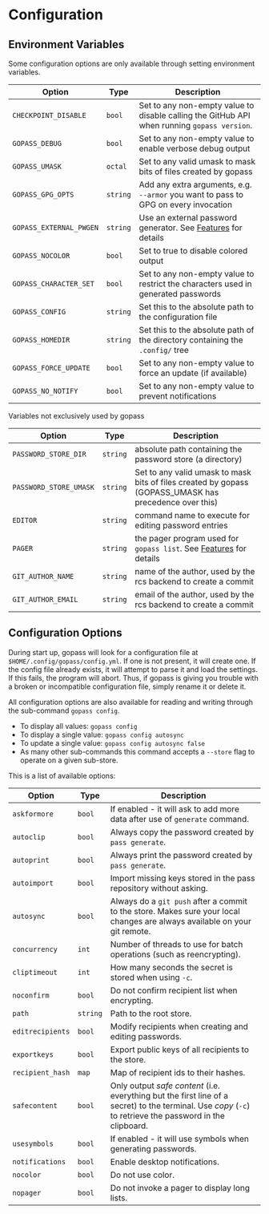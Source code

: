 # Configuration

## Environment Variables

Some configuration options are only available through setting environment variables.

| **Option**              | **Type** | **Description**                                                                                              |
|-------------------------|----------|--------------------------------------------------------------------------------------------------------------|
| `CHECKPOINT_DISABLE`    | `bool`   | Set to any non-empty value to disable calling the GitHub API when running `gopass version`.                  |
| `GOPASS_DEBUG`          | `bool`   | Set to any non-empty value to enable verbose debug output                                                    |
| `GOPASS_UMASK`          | `octal`  | Set to any valid umask to mask bits of files created by gopass                                               |
| `GOPASS_GPG_OPTS`       | `string` | Add any extra arguments, e.g. `--armor` you want to pass to GPG on every invocation                          |
| `GOPASS_EXTERNAL_PWGEN` | `string` | Use an external password generator. See [Features](features.md#using-custom-password-generators) for details |
| `GOPASS_NOCOLOR`        | `bool`   | Set to true to disable colored output                                                                        |
| `GOPASS_CHARACTER_SET`  | `bool`   | Set to any non-empty value to restrict the characters used in generated passwords                            |
| `GOPASS_CONFIG`         | `string` | Set this to the absolute path to the configuration file                                                     |
| `GOPASS_HOMEDIR`        | `string` | Set this to the absolute path of the directory containing the `.config/` tree                               |
| `GOPASS_FORCE_UPDATE`   | `bool`   | Set to any non-empty value to force an update (if available)                                                 |
| `GOPASS_NO_NOTIFY`      | `bool`   | Set to any non-empty value to prevent notifications                                                          |

Variables not exclusively used by gopass

| **Option**             | **Type** | **Description**                                                                                        |
|------------------------|----------|--------------------------------------------------------------------------------------------------------|
| `PASSWORD_STORE_DIR`   | `string` | absolute path containing the password store (a directory)                                              |
| `PASSWORD_STORE_UMASK` | `string` | Set to any valid umask to mask bits of files created by gopass (GOPASS_UMASK has precedence over this) |
| `EDITOR`               | `string` | command name to execute for editing password entries                                                  |
| `PAGER`                | `string` | the pager program used for `gopass list`. See [Features](features.md#auto-pager) for details          |
| `GIT_AUTHOR_NAME`      | `string` | name of the author, used by the rcs backend to create a commit                                         |
| `GIT_AUTHOR_EMAIL`     | `string` | email of the author, used by the rcs backend to create a commit                                        |

## Configuration Options

During start up, gopass will look for a configuration file at `$HOME/.config/gopass/config.yml`. If one is not present, it will create one. If the config file already exists, it will attempt to parse it and load the settings. If this fails, the program will abort. Thus, if gopass is giving you trouble with a broken or incompatible configuration file, simply rename it or delete it.

All configuration options are also available for reading and writing through the sub-command `gopass config`.

* To display all values: `gopass config`
* To display a single value: `gopass config autosync`
* To update a single value: `gopass config autosync false`
* As many other sub-commands this command accepts a `--store` flag to operate on a given sub-store.

This is a list of available options:

| **Option**       | **Type** | Description |
| ---------------- | -------- | ----------- |
| `askformore`     | `bool`   | If enabled - it will ask to add more data after use of `generate` command. |
| `autoclip`       | `bool`   | Always copy the password created by `pass generate`. |
| `autoprint`      | `bool`   | Always print the password created by `pass generate`. |
| `autoimport`     | `bool`   | Import missing keys stored in the pass repository without asking. |
| `autosync`       | `bool`   | Always do a `git push` after a commit to the store. Makes sure your local changes are always available on your git remote. |
| `concurrency`    | `int`    | Number of threads to use for batch operations (such as reencrypting). |
| `cliptimeout`    | `int`    | How many seconds the secret is stored when using `-c`. |
| `noconfirm`      | `bool`   | Do not confirm recipient list when encrypting. |
| `path`           | `string` | Path to the root store. |
| `editrecipients` | `bool`   | Modify recipients when creating and editing passwords. |
| `exportkeys`     | `bool`   | Export public keys of all recipients to the store. |
| `recipient_hash` | `map`    | Map of recipient ids to their hashes. |
| `safecontent`    | `bool`   | Only output _safe content_ (i.e. everything but the first line of a secret) to the terminal. Use _copy_ (`-c`) to retrieve the password in the clipboard. |
| `usesymbols`     | `bool`   | If enabled - it will use symbols when generating passwords. |
| `notifications`  | `bool`   | Enable desktop notifications. |
| `nocolor`        | `bool`   | Do not use color. |
| `nopager`        | `bool`   | Do not invoke a pager to display long lists. |
